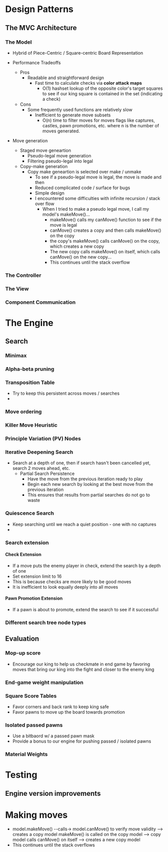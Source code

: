 # Design Patterns 
## The MVC Architecture
### The Model 
- Hybrid of Piece-Centric / Square-centric Board Representation
- Performance Tradeoffs
  - Pros 
    - Readable and straightforward design 
      - Fast time to calculate checks via **color attack maps**  
        - O(1) hashset lookup of the opposite color's target squares to see if our king square is 
        contained in the set (indicating a check) 
  - Cons 
    - Some frequently used functions are relatively slow  
      - Inefficient to generate move subsets 
        - O(n) time to filter moves for moves flags like captures, castles, pawn promotions, etc. where 
      n is the number of moves generated. 

- Move generation
  - Staged move geneartion 
    - Pseudo-legal move generation 
    - Filtering pseudo-legal into legal 
  - Copy-make generation 
    - Copy make geneartion is selected over make / unmake 
      - To see if a pseudo-legal move is legal, the move is made and then 
      - Reduced complicated code / surface for bugs 
      - Simple design
      - I encountered some difficulties with infinite recursion / stack over flow 
        - When I tried to make a pseudo legal move, I call my model's makeMove()...
          - makeMove() calls my canMove() function to see if the move is legal
          - canMove() creates a copy and then calls makeMove() on the copy
          - the copy's makeMove() calls canMove() on the copy, which creates a new copy
          - The new copy calls makeMove() on itself, which calls canMove() on the new copy...
          - This continues until the stack overflow
### The Controller 

### The View

### Component Communication 

# The Engine
## Search  

### Minimax

### Alpha-beta pruning 

### Transposition Table 
- Try to keep this persistent across moves / searches 
- 
### Move ordering

### Killer Move Heuristic 

### Principle Variation (PV) Nodes 

### Iterative Deepening Search
- Search at a depth of one, then if search hasn't been cancelled yet, search 2 moves ahead, etc. 
  - Partial Search Persistence 
    - Have the move from the previous iteration ready to play
    - Begin each new search by looking at the best move from the previous iteration 
    - This ensures that results from partial searches do not go to waste
  
### Quiescence Search
- Keep searching until we reach a quiet position - one with no captures 
- 
### Search extension 
#### Check Extension
- If a move puts the enemy player in check, extend the search by a depth of one 
- Set extension limit to 16 
- This is because checks are more likely to be good moves
- It is inefficient to look equally deeply into all moves 
#### Pawn Promotion Extension   
- If a pawn is about to promote, extend the search to see if it successful 
### Different search tree node types

## Evaluation 

### Mop-up score 
- Encourage our king to help us checkmate in end game by favoring moves
that bring our king into the fight and closer to the enemy king 
### End-game weight manipulation

### Square Score Tables
- Favor corners and back rank to keep king safe 
- Favor pawns to move up the board towards promotion 

### Isolated passed pawns 
- Use a bitbaord w/ a passed pawn mask 
- Provide a bonus to our engine for pushing passed / isolated pawns

### Material Weights

# Testing
## Engine version improvements 


# Making moves 
- model.makeMove() --calls-> model.canMove() to verify move validity --> creates a copy model 
makeMove() is called on the copy model --> copy model calls canMove() on itself --> creates a new copy model
- This continues until the stack overflows


